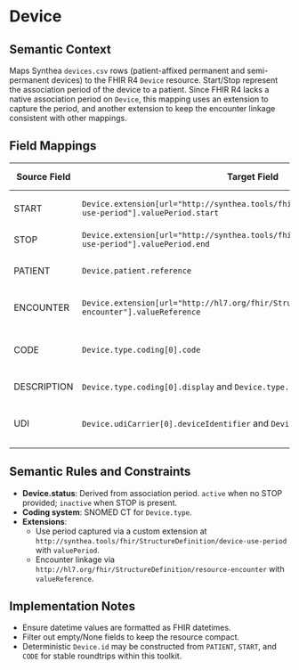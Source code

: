 # Device

## Semantic Context
Maps Synthea `devices.csv` rows (patient-affixed permanent and semi-permanent devices) to the FHIR R4 `Device` resource. Start/Stop represent the association period of the device to a patient. Since FHIR R4 lacks a native association period on `Device`, this mapping uses an extension to capture the period, and another extension to keep the encounter linkage consistent with other mappings.

## Field Mappings
| Source Field | Target Field | Semantic Concept | Transform | Semantic Notes |
|--------------|--------------|------------------|-----------|----------------|
| START | `Device.extension[url="http://synthea.tools/fhir/StructureDefinition/device-use-period"].valuePeriod.start` | Association start | Convert to FHIR datetime | Required in CSV; represents when the device became associated with the patient |
| STOP | `Device.extension[url="http://synthea.tools/fhir/StructureDefinition/device-use-period"].valuePeriod.end` | Association end | Convert to FHIR datetime | Optional in CSV; indicates removal/disassociation |
| PATIENT | `Device.patient.reference` | Device subject (patient) | `Patient/{id}` | Required foreign key to patient |
| ENCOUNTER | `Device.extension[url="http://hl7.org/fhir/StructureDefinition/resource-encounter"].valueReference` | Association encounter | `Encounter/{id}` | Mirrors encounter linkage pattern used elsewhere in this repo |
| CODE | `Device.type.coding[0].code` | Device type (SNOMED CT) | Copy | SNOMED-CT code; `Device.type.coding[0].system = http://snomed.info/sct` |
| DESCRIPTION | `Device.type.coding[0].display` and `Device.type.text` | Device description | Copy | Provide both display and human-readable text |
| UDI | `Device.udiCarrier[0].deviceIdentifier` and `Device.udiCarrier[0].carrierHRF` | Unique Device Identifier | Copy | UDI stored in `deviceIdentifier`; duplicated to `carrierHRF` for human-readable UDI |

## Semantic Rules and Constraints
- **Device.status**: Derived from association period. `active` when no STOP provided; `inactive` when STOP is present.
- **Coding system**: SNOMED CT for `Device.type`.
- **Extensions**:
  - Use period captured via a custom extension at `http://synthea.tools/fhir/StructureDefinition/device-use-period` with `valuePeriod`.
  - Encounter linkage via `http://hl7.org/fhir/StructureDefinition/resource-encounter` with `valueReference`.

## Implementation Notes
- Ensure datetime values are formatted as FHIR datetimes.
- Filter out empty/None fields to keep the resource compact.
- Deterministic `Device.id` may be constructed from `PATIENT`, `START`, and `CODE` for stable roundtrips within this toolkit.

